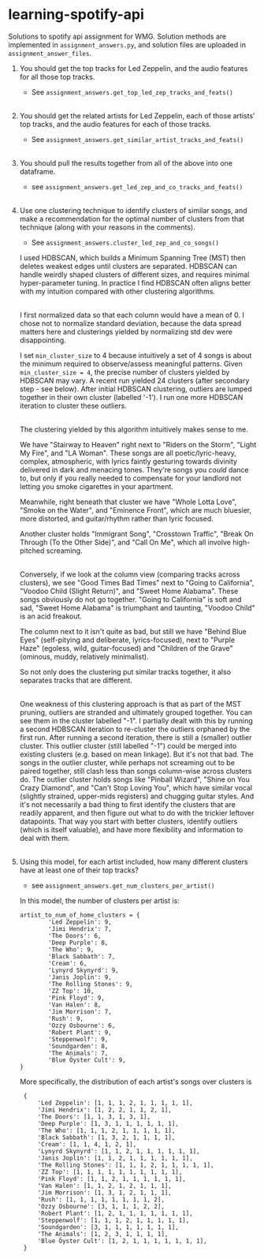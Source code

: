 # learning-spotify-api
Solutions to spotify api assignment for WMG. Solution methods are implemented in `assignment_answers.py`, and solution files 
are uploaded in `assignment_answer_files`.

1. You should get the top tracks for Led Zeppelin, and the audio features for all those top
tracks.

    - See `assignment_answers.get_top_led_zep_tracks_and_feats()`<br><br>
      
2. You should get the related artists for Led Zeppelin, each of those artists’ top tracks, and
the audio features for each of those tracks.

    - See `assignment_answers.get_similar_artist_tracks_and_feats()`<br><br>

3. You should pull the results together from all of the above into one dataframe.

    - see `assignment_answers.get_led_zep_and_co_tracks_and_feats()`<br><br>

4. Use one clustering technique to identify clusters of similar songs, and make a
recommendation for the optimal number of clusters from that technique (along with your reasons in the comments).

    - See `assignment_answers.cluster_led_zep_and_co_songs()`<br>
    
    I used HDBSCAN, which builds a Minimum Spanning Tree (MST) then deletes weakest edges until clusters are separated.
    HDBSCAN can handle weirdly shaped clusters of different sizes, and requires minimal hyper-parameter tuning.
    In practice I find HDBSCAN often aligns better with my intuition compared with other clustering algorithms.<br><br>
    
    I first normalized data so that each column would have a mean of 0.
    I chose not to normalize standard deviation, because the data spread matters here and clusterings yielded by normalizing std dev were disappointing.
    
    I set `min_cluster_size` to 4 because intuitively a set of 4 songs is about the minimum required to observe/assess meaningful patterns.
    Given `min_cluster_size = 4`, the precise number of clusters yielded by HDBSCAN may vary. A recent run yielded 24 clusters (after secondary step - see below).
    After initial HDBSCAN clustering, outliers are lumped together in their own cluster (labelled '-1'). I run one more HDBSCAN iteration to cluster these outliers.<br><br>
    
    The clustering yielded by this algorithm intuitively makes sense to me.
    
    We have "Stairway to Heaven" right next to "Riders on the Storm", "Light My Fire", and "LA Woman".
    These songs are all poetic/lyric-heavy, complex, atmospheric, with lyrics faintly gesturing towards divinity delivered in dark and menacing tones.
    They're songs you *could* dance to, but only if you really needed to compensate for your landlord not letting you smoke cigarettes in your apartment.
    
    Meanwhile, right beneath that cluster we have "Whole Lotta Love", "Smoke on the Water", and "Eminence Front", which are much bluesier, more distorted, and guitar/rhythm rather than lyric focused.
    
    Another cluster holds "Immigrant Song", "Crosstown Traffic", "Break On Through (To the Other Side)", and "Call On Me", which all involve high-pitched screaming.<br><br>
    
    Conversely, if we look at the column view (comparing tracks across clusters), we see "Good Times Bad Times" next to "Going to California", "Voodoo Child (Slight Return)", and "Sweet Home Alabama".
    These songs obviously do not go together. "Going to California" is soft and sad, "Sweet Home Alabama" is triumphant and taunting, "Voodoo Child" is an acid freakout.
    
    The column next to it isn't quite as bad, but still we have "Behind Blue Eyes" (self-pitying and deliberate, lyrics-focused), next to "Purple Haze" (egoless, wild, guitar-focused) and "Children of the Grave" (ominous, muddy, relatively minimalist).
    
    So not only does the clustering put similar tracks together, it also separates tracks that are different.<br><br>
    
    One weakness of this clustering approach is that as part of the MST pruning, outliers are stranded and ultimately grouped together.
    You can see them in the cluster labelled "-1".
    I partially dealt with this by running a second HDBSCAN iteration to re-cluster the outliers orphaned by the first run.
    After running a second iteration, there is still a (smaller) outlier cluster.
    This outlier cluster (still labelled "-1") could be merged into existing clusters (e.g. based on mean linkage).
    But it's not that bad. The songs in the outlier cluster, while perhaps not screaming out to be paired together, 
    still clash less than songs column-wise across clusters do. The outlier cluster holds songs like "Pinball Wizard", "Shine on You Crazy Diamond", and "Can't Stop Loving You", which have similar vocal (slightly strained, upper-mids registers) and chugging guitar styles.
    And it's not necessarily a bad thing to first identify the clusters that are 
    readily apparent, and then figure out what to do with the trickier leftover datapoints. That way you start with better clusters, 
    identify outliers (which is itself valuable), and have more flexibility and information to deal with them.<br><br>

5. Using this model, for each artist included, how many different clusters have at least one of their top tracks?

    - see `assignment_answers.get_num_clusters_per_artist()`<br>
    
    In this model, the number of clusters per artist is:
    ```
    artist_to_num_of_home_clusters = {
            'Led Zeppelin': 9,
            'Jimi Hendrix': 7,
            'The Doors': 6,
            'Deep Purple': 8,
            'The Who': 9,
            'Black Sabbath': 7,
            'Cream': 6,
            'Lynyrd Skynyrd': 9,
            'Janis Joplin': 9,
            'The Rolling Stones': 9,
            'ZZ Top': 10,
            'Pink Floyd': 9,
            'Van Halen': 8,
            'Jim Morrison': 7,
            'Rush': 9,
            'Ozzy Osbourne': 6,
            'Robert Plant': 9,
            'Steppenwolf': 9,
            'Soundgarden': 8,
            'The Animals': 7,
            'Blue Öyster Cult': 9,
    }
    ```
   
   More specifically, the distribution of each artist's songs over clusters is
   ```
    {
        'Led Zeppelin': [1, 1, 1, 2, 1, 1, 1, 1, 1],
        'Jimi Hendrix': [1, 2, 2, 1, 1, 2, 1],
        'The Doors': [1, 1, 3, 1, 3, 1],
        'Deep Purple': [1, 3, 1, 1, 1, 1, 1, 1],
        'The Who': [1, 1, 1, 2, 1, 1, 1, 1, 1],
        'Black Sabbath': [1, 3, 2, 1, 1, 1, 1],
        'Cream': [1, 1, 4, 1, 2, 1],
        'Lynyrd Skynyrd': [1, 1, 2, 1, 1, 1, 1, 1, 1],
        'Janis Joplin': [1, 1, 2, 1, 1, 1, 1, 1, 1],
        'The Rolling Stones': [1, 1, 1, 2, 1, 1, 1, 1, 1],
        'ZZ Top': [1, 1, 1, 1, 1, 1, 1, 1, 1, 1],
        'Pink Floyd': [1, 1, 2, 1, 1, 1, 1, 1, 1],
        'Van Halen': [1, 1, 2, 1, 2, 1, 1, 1],
        'Jim Morrison': [1, 3, 1, 2, 1, 1, 1],
        'Rush': [1, 1, 1, 1, 1, 1, 1, 1, 2],
        'Ozzy Osbourne': [3, 1, 1, 1, 2, 2],
        'Robert Plant': [1, 2, 1, 1, 1, 1, 1, 1, 1],
        'Steppenwolf': [1, 1, 1, 2, 1, 1, 1, 1, 1],
        'Soundgarden': [3, 1, 1, 1, 1, 1, 1, 1],
        'The Animals': [1, 2, 3, 1, 1, 1, 1],
        'Blue Öyster Cult': [1, 2, 1, 1, 1, 1, 1, 1, 1],
    }
   ``` 